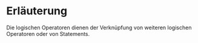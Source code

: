 # Erläuterung

Die logischen Operatoren dienen der Verknüpfung von weiteren
logischen Operatoren oder von Statements.